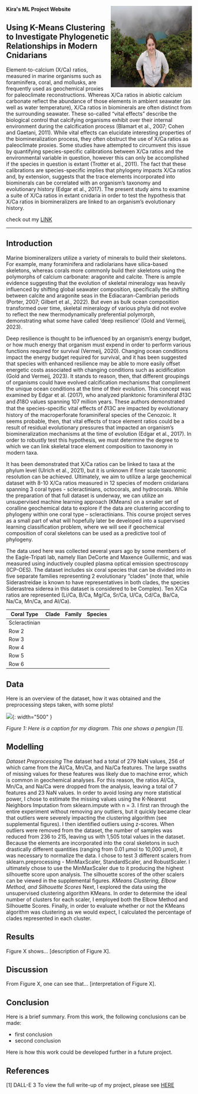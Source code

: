 **Kira's ML Project Website** <img align="right" width="220" height="220" src="/assets/IMG/costa_rica_pic.jpg">

## Using K-Means Clustering to Investigate Phylogenetic Relationships in Modern Cnidarians 

  Element-to-calcium (X/Ca) ratios, measured in marine organisms such as foraminifera, coral, and mollusks, are frequently used as geochemical proxies for paleoclimate reconstructions. Whereas X/Ca ratios in abiotic calcium carbonate reflect the abundance of those elements in ambient seawater (as well as water temperature), X/Ca ratios in biominerals are often distinct from the surrounding seawater. These so-called “vital effects” describe the biological control that calcifying organisms exhibit over their internal environment during the calcification process (Blamart et al., 2007; Cohen and Gaetani, 2011). While vital effects can elucidate interesting properties of the biomineralization process, they often obstruct the use of X/Ca ratios as paleoclimate proxies. Some studies have attempted to circumvent this issue by quantifying species-specific calibrations between X/Ca ratios and the environmental variable in question, however this can only be accomplished if the species in question is extant  (Trotter et al., 2011). The fact that these calibrations are species-specific implies that phylogeny impacts X/Ca ratios and, by extension, suggests that the trace elements incorporated into biominerals can be correlated with an organism’s taxonomy and evolutionary history (Edgar et al., 2017). The present study aims to examine a suite of X/Ca ratios in extant cnidaria in order to test the hypothesis that X/Ca ratios in biomineralizers are linked to an organism’s evolutionary history.

  check out my [LINK](/assets/ML_final_project.pdf)

***
## Introduction 

Marine biomineralizers utilize a variety of minerals to build their skeletons. For example, many foraminifera and radiolarians have silica-based skeletons, whereas corals more commonly build their skeletons using the polymorphs of calcium carbonate: aragonite and calcite. There is ample evidence suggesting that the evolution of skeletal mineralogy was heavily influenced by shifting global seawater composition, specifically the shifting between calcite and aragonite seas in the Ediacaran-Cambrian periods (Porter, 2007; Gilbert et al., 2022). But even as bulk ocean composition transformed over time, skeletal mineralogy of various phyla did not evolve to reflect the new thermodynamically preferential polymorph, demonstrating what some have called ‘deep resilience’ (Gold and Vermeij, 2023). 

Deep resilience is thought to be influenced by an organism’s energy budget, or how much energy that organism must expend in order to perform various functions required for survival (Vermeij, 2020). Changing ocean conditions impact the energy budget required for survival, and it has been suggested that species with enhanced resilience may be able to more easily offset energetic costs associated with changing conditions such as acidification (Gold and Vermeij, 2023). It stands to reason, then, that different groupings of organisms could have evolved calcification mechanisms that compliment the unique ocean conditions at the time of their evolution. This concept was examined by Edgar et al. (2017), who analyzed planktonic foraminiferal 𝛿13C and 𝛿18O values spanning 107 million years. These authors demonstrated that the species-specific vital effects of  𝛿13C are impacted by evolutionary history of the macroperforate foraminiferal species of the Cenozoic. It seems probable, then, that vital effects of trace element ratios could be a result of residual evolutionary pressures that impacted an organism’s biomineralization mechanisms at the time of evolution (Edgar et al., 2017). In order to robustly test this hypothesis, we must determine the degree to which we can link skeletal trace element composition to taxonomy in modern taxa.

It has been demonstrated that X/Ca ratios can be linked to taxa at the phylum level (Ulrich et al., 2021), but it is unknown if finer scale taxonomic resolution can be achieved. Ultimately, we aim to utilize a large geochemical dataset with 8-10 X/Ca ratios measured in 12 species of modern cnidarians spanning 3 coral types - scleractinians, octocorals, and hydrocorals. While the preparation of that full dataset is underway, we can utilize an unsupervised machine learning approach (KMeans) on a smaller set of coralline geochemical data to explore if the data are clustering according to phylogeny within one coral type – scleractinians. This course project serves as a small part of what will hopefully later be developed into a supervised learning classification problem, where we will see if geochemical composition of coral skeletons can be used as a predictive tool of phylogeny. 

The data used here was collected several years ago by some members of the Eagle-Tripati lab, namely Ilian DeCorte and Maxence Guillermic, and was measured using inductively coupled plasma optical emission spectroscopy (ICP-OES). The dataset includes six coral species that can be divided into in five separate families representing 2 evolutionary “clades” (note that, while Siderastreidae is known to have representatives in both clades, the species Siderastrea siderea in this dataset is considered to be Complex). Ten X/Ca ratios are represented (Li/Ca, B/Ca, Mg/Ca, Sr/Ca, U/Ca, Cd/Ca, Ba/Ca, Na/Ca, Mn/Ca, and Al/Ca). 

| Coral Type | Clade | Family | Species |
|----------|----------|----------|----------|
| Scleractinian     |          |          |          |
| Row 2    |          |          |          |
| Row 3    |          |          |          |
| Row 4    |          |          |          |
| Row 5    |          |          |          |
| Row 6    |          |          |          |


## Data

Here is an overview of the dataset, how it was obtained and the preprocessing steps taken, with some plots!

![](assets/IMG/datapenguin.png){: width="500" }

*Figure 1: Here is a caption for my diagram. This one shows a pengiun [1].*

## Modelling

*Dataset Preprocessing* 
	The dataset had a total of 279 NaN values, 256 of which came from the Al/Ca, Mn/Ca, and Na/Ca features. The large swaths of missing values for these features was likely due to machine error, which is common in geochemical analyses. For this reason, the ratios Al/Ca, Mn/Ca, and Na/Ca were dropped from the analysis, leaving a total of 7 features and 23 NaN values. In order to avoid losing any more statistical power, I chose to estimate the missing values using the K-Nearest Neighbors Imputation from sklearn.impute with n = 3. 
	I first ran through the entire experiment without removing any outliers, but it quickly became clear that outliers were severely impacting the clustering algorithm (see supplemental figures). I then identified outliers using z-scores. When outliers were removed from the dataset, the number of samples was reduced from 236 to 215, leaving us with 1,505 total values in the dataset. 
	Because the elements are incorporated into the coral skeletons in such drastically different quantities (ranging from 0.01 µmol to 10,000 µmol), it was necessary to normalize the data. I chose to test 3 different scalers from sklearn.preprocessing - MinMaxScaler, StandardScaler, and RobustScaler. I ultimately chose to use the MinMaxScaler due to it producing the highest silhouette score upon analysis. The silhouette scores of the other scalers can be viewed in the supplemental figures. 
*KMeans Clustering, Elbow Method, and Silhouette Scores* 
Next, I explored the data using the unsupervised clustering algorithm KMeans. In order to determine the ideal number of clusters for each scaler, I employed both the Elbow Method and Silhouette Scores. Finally, in order to evaluate whether or not the KMeans algorithm was clustering as we would expect, I calculated the percentage of clades represented in each cluster.  


## Results

Figure X shows... [description of Figure X].

## Discussion

From Figure X, one can see that... [interpretation of Figure X].

## Conclusion

Here is a brief summary. From this work, the following conclusions can be made:
* first conclusion
* second conclusion

Here is how this work could be developed further in a future project.

## References
[1] DALL-E 3
To view the full write-up of my project, please see [HERE](https://kirafish19.github.io/assets/ML_final_project.pdf)
